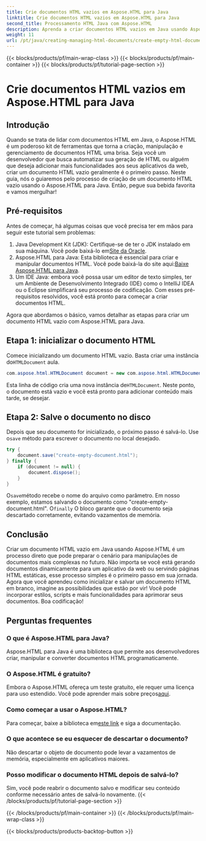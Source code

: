 ```yaml
---
title: Crie documentos HTML vazios em Aspose.HTML para Java
linktitle: Crie documentos HTML vazios em Aspose.HTML para Java
second_title: Processamento HTML Java com Aspose.HTML
description: Aprenda a criar documentos HTML vazios em Java usando Aspose.HTML com nosso tutorial detalhado passo a passo, perfeito para desenvolvedores de todos os níveis.
weight: 11
url: /pt/java/creating-managing-html-documents/create-empty-html-documents/
---
```


{{< blocks/products/pf/main-wrap-class >}}
{{< blocks/products/pf/main-container >}}
{{< blocks/products/pf/tutorial-page-section >}}

# Crie documentos HTML vazios em Aspose.HTML para Java

## Introdução
Quando se trata de lidar com documentos HTML em Java, o Aspose.HTML é um poderoso kit de ferramentas que torna a criação, manipulação e gerenciamento de documentos HTML uma brisa. Seja você um desenvolvedor que busca automatizar sua geração de HTML ou alguém que deseja adicionar mais funcionalidades aos seus aplicativos da web, criar um documento HTML vazio geralmente é o primeiro passo. Neste guia, nós o guiaremos pelo processo de criação de um documento HTML vazio usando o Aspose.HTML para Java. Então, pegue sua bebida favorita e vamos mergulhar!
## Pré-requisitos
Antes de começar, há algumas coisas que você precisa ter em mãos para seguir este tutorial sem problemas:
1.  Java Development Kit (JDK): Certifique-se de ter o JDK instalado em sua máquina. Você pode baixá-lo em[Site da Oracle](https://www.oracle.com/java/technologies/javase-jdk11-downloads.html).
2. Aspose.HTML para Java: Esta biblioteca é essencial para criar e manipular documentos HTML. Você pode baixá-la do site aqui:[Baixe Aspose.HTML para Java](https://releases.aspose.com/html/java/).
3. Um IDE Java: embora você possa usar um editor de texto simples, ter um Ambiente de Desenvolvimento Integrado (IDE) como o IntelliJ IDEA ou o Eclipse simplificará seu processo de codificação.
Com esses pré-requisitos resolvidos, você está pronto para começar a criar documentos HTML.

Agora que abordamos o básico, vamos detalhar as etapas para criar um documento HTML vazio com Aspose.HTML para Java.
## Etapa 1: inicializar o documento HTML
Comece inicializando um documento HTML vazio.
 Basta criar uma instância do`HTMLDocument` aula.
```java
com.aspose.html.HTMLDocument document = new com.aspose.html.HTMLDocument();
```
 Esta linha de código cria uma nova instância de`HTMLDocument`. Neste ponto, o documento está vazio e você está pronto para adicionar conteúdo mais tarde, se desejar.
## Etapa 2: Salve o documento no disco
Depois que seu documento for inicializado, o próximo passo é salvá-lo.
 Use o`save` método para escrever o documento no local desejado.
```java
try {
    document.save("create-empty-document.html");
} finally {
    if (document != null) {
        document.dispose();
    }
}
```
 O`save`método recebe o nome do arquivo como parâmetro. Em nosso exemplo, estamos salvando o documento como "create-empty-document.html". O`finally` O bloco garante que o documento seja descartado corretamente, evitando vazamentos de memória.
## Conclusão
Criar um documento HTML vazio em Java usando Aspose.HTML é um processo direto que pode preparar o cenário para manipulações de documentos mais complexas no futuro. Não importa se você está gerando documentos dinamicamente para um aplicativo da web ou servindo páginas HTML estáticas, esse processo simples é o primeiro passo em sua jornada. 
Agora que você aprendeu como inicializar e salvar um documento HTML em branco, imagine as possibilidades que estão por vir! Você pode incorporar estilos, scripts e mais funcionalidades para aprimorar seus documentos. Boa codificação!
## Perguntas frequentes
### O que é Aspose.HTML para Java?
Aspose.HTML para Java é uma biblioteca que permite aos desenvolvedores criar, manipular e converter documentos HTML programaticamente.
### O Aspose.HTML é gratuito?
Embora o Aspose.HTML ofereça um teste gratuito, ele requer uma licença para uso estendido. Você pode aprender mais sobre preços[aqui](https://purchase.aspose.com/buy).
### Como começar a usar o Aspose.HTML?
 Para começar, baixe a biblioteca em[este link](https://releases.aspose.com/html/java/) e siga a documentação.
### O que acontece se eu esquecer de descartar o documento?
Não descartar o objeto de documento pode levar a vazamentos de memória, especialmente em aplicativos maiores.
### Posso modificar o documento HTML depois de salvá-lo?
Sim, você pode reabrir o documento salvo e modificar seu conteúdo conforme necessário antes de salvá-lo novamente.
{{< /blocks/products/pf/tutorial-page-section >}}

{{< /blocks/products/pf/main-container >}}
{{< /blocks/products/pf/main-wrap-class >}}

{{< blocks/products/products-backtop-button >}}
